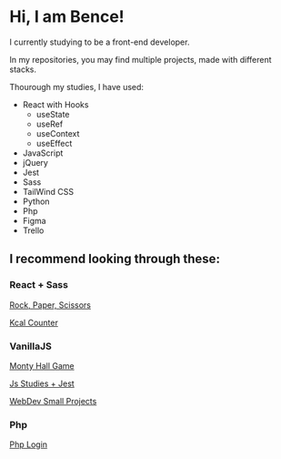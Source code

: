 # Hi, I am Bence!

I currently studying to be a front-end developer.

In my repositories, you may find multiple projects, made with different stacks.

Thourough my studies, I have used:
- React with Hooks
  - useState
  - useRef
  - useContext
  - useEffect
- JavaScript
- jQuery
- Jest
- Sass
- TailWind CSS
- Python
- Php
- Figma
- Trello

## I recommend looking through these:

### React + Sass

  [Rock, Paper, Scissors](https://github.com/RakeMeUp/RoPaSci)

  [Kcal Counter](https://github.com/RakeMeUp/Kcal-Counter)

### VanillaJS

  [Monty Hall Game](https://github.com/RakeMeUp/MontyHall)

  [Js Studies + Jest](https://github.com/RakeMeUp/JS-exercises)

  [WebDev Small Projects](https://github.com/RakeMeUp/WebDevProjects)

### Php
  [Php Login](https://github.com/RakeMeUp/php-login)
